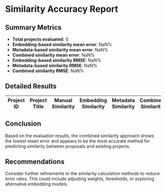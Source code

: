 # Similarity Accuracy Report

## Summary Metrics

- **Total projects evaluated**: 0
- **Embedding-based similarity mean error**: NaN%
- **Metadata-based similarity mean error**: NaN%
- **Combined similarity mean error**: NaN%
- **Embedding-based similarity RMSE**: NaN%
- **Metadata-based similarity RMSE**: NaN%
- **Combined similarity RMSE**: NaN%

## Detailed Results

| Project ID | Project Title | Manual Similarity | Embedding Similarity | Metadata Similarity | Combined Similarity | Embedding Error | Metadata Error | Combined Error |
|------------|---------------|-------------------|----------------------|---------------------|---------------------|-----------------|----------------|----------------|


## Conclusion

Based on the evaluation results, the combined similarity approach shows the lowest mean error and appears to be the most accurate method for predicting similarity between proposals and existing projects.

## Recommendations

Consider further refinements to the similarity calculation methods to reduce error rates. This could include adjusting weights, thresholds, or exploring alternative embedding models.